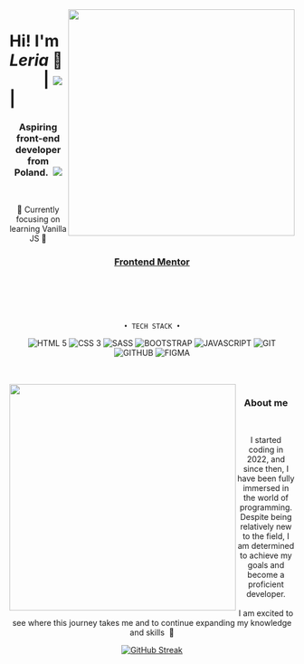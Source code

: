 
<img align="right" src="https://media.tenor.com/4HHS5-SdZYIAAAAC/hi-doggy.gif"  width="400" />   
 
# Hi! I'm *Leria* 👋  &nbsp;&nbsp;&nbsp;&nbsp;&nbsp;&nbsp;&nbsp;&nbsp; | ![](https://komarev.com/ghpvc/?username=xLeria&color=blue) | 
<div align='center'>
 
### Aspiring front-end developer from Poland.&nbsp; <img src="https://i.ibb.co/CHQv1S3/poland.png"><br>
</div>

<br> 
<p align='center'>🌱 Currently focusing on learning Vanilla JS 🌱</p>

<div align="center">
 
### <img src="https://seeklogo.com/images/F/frontend-mentor-logo-DD85EFE0E9-seeklogo.com.png"  width="14" /> &nbsp;[Frontend Mentor](https://www.frontendmentor.io/profile/xLeria "My Frontend Mentor profile") &nbsp;<img src="https://seeklogo.com/images/F/frontend-mentor-logo-DD85EFE0E9-seeklogo.com.png"  width="14" />
 
<br><br>
---

 
```
• TECH STACK •
```

![HTML 5](https://img.shields.io/badge/html_5-181717?style=for-the-badge&logo=HTML5&logoColor=E34F26)
![CSS 3](https://img.shields.io/badge/CSS_3-181717?style=for-the-badge&logo=CSS3&logoColor=1572B6)
![SASS](https://img.shields.io/badge/SASS-181717?style=for-the-badge&logo=sass&logoColor=CC6699)
![BOOTSTRAP](https://img.shields.io/badge/Bootstrap-181717?style=for-the-badge&logo=bootstrap&logoColor=7952B3)
![JAVASCRIPT](https://img.shields.io/badge/JAVASCRIPT-181717?style=for-the-badge&logo=JavaScript&logoColor=F7DF1E)
![GIT](https://img.shields.io/badge/git-181717?style=for-the-badge&logo=git&logoColor=F05032)
![GITHUB](https://img.shields.io/badge/github-181717?style=for-the-badge&logo=github&logoColor=white)
![FIGMA](https://img.shields.io/badge/figma-181717?style=for-the-badge&logo=figma&logoColor=AE4DFF)

##
 <br>
 
 <img align="left" src="https://media.tenor.com/7r-BGEoIohkAAAAd/meme-cat.gif"  width="400" />  
   
  ### About me
  

 <br>

  I started coding in 2022, and since then, I have been fully immersed in the world of programming. Despite being relatively new to the field, I am determined to achieve my goals and become a proficient developer.<br><br> I am excited to see where this journey takes me and to continue expanding my knowledge and skills &nbsp;🚀
 
[![GitHub Streak](http://github-readme-streak-stats.herokuapp.com?user=xLeria&theme=tokyonight_duo&hide_border=true)](https://git.io/streak-stats)
  
</div>





 
